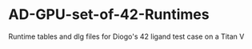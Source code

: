 # AD-GPU-set-of-42-Runtimes
Runtime tables and dlg files for Diogo's 42 ligand test case on a Titan V
